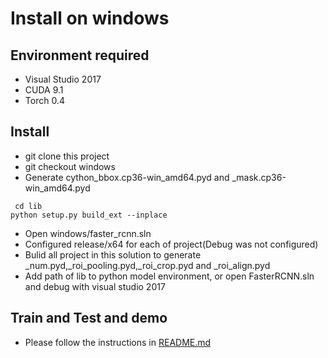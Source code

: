 # Install on windows
## Environment required
- Visual Studio 2017
- CUDA 9.1
- Torch 0.4

## Install
- git clone this project
- git checkout windows
- Generate cython_bbox.cp36-win_amd64.pyd and _mask.cp36-win_amd64.pyd
```
 cd lib
python setup.py build_ext --inplace
```
- Open windows/faster_rcnn.sln
- Configured release/x64 for each of project(Debug was not configured)
- Bulid all project in this solution to generate _num.pyd,_roi_pooling.pyd,_roi_crop.pyd and _roi_align.pyd
- Add path of lib to python model environment, or open FasterRCNN.sln and debug with visual studio 2017

## Train and Test and demo
- Please follow the instructions in [README.md](../README.md)


